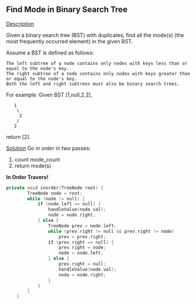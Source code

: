 ## Find Mode in Binary Search Tree

[Description](https://leetcode.com/problems/find-mode-in-binary-search-tree/description/)

Given a binary search tree (BST) with duplicates, find all the mode(s) (the most frequently occurred element) in the given BST.

Assume a BST is defined as follows:

    The left subtree of a node contains only nodes with keys less than or equal to the node's key.
    The right subtree of a node contains only nodes with keys greater than or equal to the node's key.
    Both the left and right subtrees must also be binary search trees.

For example:
Given BST [1,null,2,2],
```
   1
    \
     2
    /
   2
```
return [2]. 

[Solution]()
Go _in order_ in two passes:
1) count mode_count
2) return mode(s)


**In Order Travers!**
```c++
private void inorder(TreeNode root) {
        TreeNode node = root;
        while (node != null) {
            if (node.left == null) {
                handleValue(node.val);
                node = node.right;
            } else {
                TreeNode prev = node.left;
                while (prev.right != null && prev.right != node)
                    prev = prev.right;
                if (prev.right == null) {
                    prev.right = node;
                    node = node.left;
                } else {
                    prev.right = null;
                    handleValue(node.val);
                    node = node.right;
                }
            }
        }
    }
```
